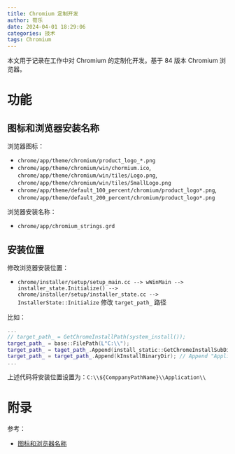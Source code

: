 ```yaml
---
title: Chromium 定制开发
author: 荀乐
date: 2024-04-01 18:29:06
categories: 技术
tags: Chromium
---
```


本文用于记录在工作中对 Chromium 的定制化开发。基于 84 版本 Chromium 浏览器。

# 功能

## 图标和浏览器安装名称

浏览器图标：

- `chrome/app/theme/chromium/product_logo_*.png`
- `chrome/app/theme/chromium/win/chormium.ico`, `chrome/app/theme/chromium/win/tiles/Logo.png`, `chrome/app/theme/chromium/win/tiles/SmallLogo.png`
- `chrome/app/theme/default_100_percent/chromium/product_logo*.png`, `chrome/app/theme/default_200_percent/chromium/product_logo*.png`

浏览器安装名称：

- `chrome/app/chromium_strings.grd`

## 安装位置

修改浏览器安装位置：

- `chrome/installer/setup/setup_main.cc --> wWinMain --> installer_state.Initialize() --> chrome/installer/setup/installer_state.cc --> InstallerState::Initialize` 修改 `target_path_` 路径

比如：

```cpp
...
// target_path_ = GetChromeInstallPath(system_install());
target_path_ = base::FilePath(L"C:\\");
target_path_ = taget_path_.Append(install_static::GetChromeInstallSubDirectory()); // Append "kCompanyPathName\\"
target_path_ = target_path_.Append(kInstallBinaryDir); // Append "Appliation\\"
...
```

上述代码将安装位置设置为：`C:\\${ComppanyPathName}\\Application\\`

# 附录

参考：
- [图标和浏览器名称](https://stackoverflow.com/questions/64166411/how-to-change-chromium-browser-logo-and-name)